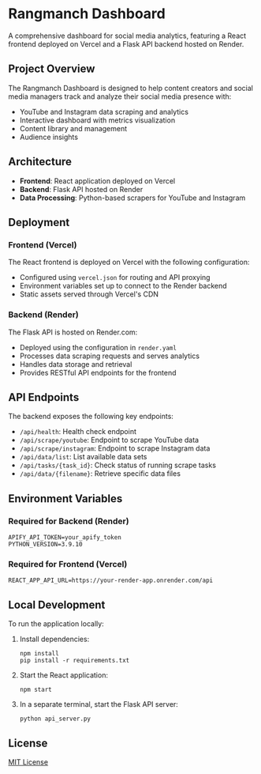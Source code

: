 # Rangmanch Dashboard

A comprehensive dashboard for social media analytics, featuring a React frontend deployed on Vercel and a Flask API backend hosted on Render.

## Project Overview

The Rangmanch Dashboard is designed to help content creators and social media managers track and analyze their social media presence with:

- YouTube and Instagram data scraping and analytics
- Interactive dashboard with metrics visualization
- Content library and management
- Audience insights

## Architecture

- **Frontend**: React application deployed on Vercel
- **Backend**: Flask API hosted on Render
- **Data Processing**: Python-based scrapers for YouTube and Instagram

## Deployment

### Frontend (Vercel)

The React frontend is deployed on Vercel with the following configuration:

- Configured using `vercel.json` for routing and API proxying
- Environment variables set up to connect to the Render backend
- Static assets served through Vercel's CDN

### Backend (Render)

The Flask API is hosted on Render.com:

- Deployed using the configuration in `render.yaml`
- Processes data scraping requests and serves analytics
- Handles data storage and retrieval
- Provides RESTful API endpoints for the frontend

## API Endpoints

The backend exposes the following key endpoints:

- `/api/health`: Health check endpoint
- `/api/scrape/youtube`: Endpoint to scrape YouTube data
- `/api/scrape/instagram`: Endpoint to scrape Instagram data
- `/api/data/list`: List available data sets
- `/api/tasks/{task_id}`: Check status of running scrape tasks
- `/api/data/{filename}`: Retrieve specific data files

## Environment Variables

### Required for Backend (Render)

```
APIFY_API_TOKEN=your_apify_token
PYTHON_VERSION=3.9.10
```

### Required for Frontend (Vercel)

```
REACT_APP_API_URL=https://your-render-app.onrender.com/api
```

## Local Development

To run the application locally:

1. Install dependencies:
   ```
   npm install
   pip install -r requirements.txt
   ```

2. Start the React application:
   ```
   npm start
   ```

3. In a separate terminal, start the Flask API server:
   ```
   python api_server.py
   ```

## License

[MIT License](LICENSE)
